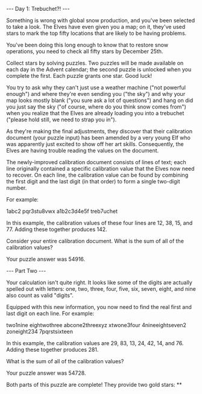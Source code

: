 --- Day 1: Trebuchet?! ---

Something is wrong with global snow production, and you've been selected to
take a look. The Elves have even given you a map; on it, they've used stars to
mark the top fifty locations that are likely to be having problems.

You've been doing this long enough to know that to restore snow operations, you
need to check all fifty stars by December 25th.

Collect stars by solving puzzles. Two puzzles will be made available on each
day in the Advent calendar; the second puzzle is unlocked when you complete the
first. Each puzzle grants one star. Good luck!

You try to ask why they can't just use a weather machine ("not powerful
enough") and where they're even sending you ("the sky") and why your map looks
mostly blank ("you sure ask a lot of questions") and hang on did you just say
the sky ("of course, where do you think snow comes from") when you realize that
the Elves are already loading you into a trebuchet ("please hold still, we need
to strap you in").

As they're making the final adjustments, they discover that their calibration
document (your puzzle input) has been amended by a very young Elf who was
apparently just excited to show off her art skills. Consequently, the Elves are
having trouble reading the values on the document.

The newly-improved calibration document consists of lines of text; each line
originally contained a specific calibration value that the Elves now need to
recover. On each line, the calibration value can be found by combining the
first digit and the last digit (in that order) to form a single two-digit
number.

For example:

1abc2
pqr3stu8vwx
a1b2c3d4e5f
treb7uchet

In this example, the calibration values of these four lines are 12, 38, 15, and
77. Adding these together produces 142.

Consider your entire calibration document. What is the sum of all of the
calibration values?

Your puzzle answer was 54916. 

--- Part Two ---

Your calculation isn't quite right. It looks like some of the digits are
actually spelled out with letters: one, two, three, four, five, six, seven,
eight, and nine also count as valid "digits".

Equipped with this new information, you now need to find the real first and
last digit on each line. For example:

two1nine
eightwothree
abcone2threexyz
xtwone3four
4nineeightseven2
zoneight234
7pqrstsixteen

In this example, the calibration values are 29, 83, 13, 24, 42, 14, and 76.
Adding these together produces 281.

What is the sum of all of the calibration values?

Your puzzle answer was 54728.

Both parts of this puzzle are complete! They provide two gold stars: **

